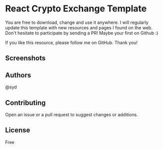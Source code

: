 # React Crypto Exchange Template
You are free to download, change and use it anywhere. I will regularly update this template with new resources and pages I found on the web. Don't hesitate to participate by sending a PR! Maybe your first on Github :)

If you like this resource, please follow me on GitHub. Thank you!


## Screenshots

## Authors
@syd

## Contributing
Open an issue or a pull request to suggest changes or additions.

## License
Free
